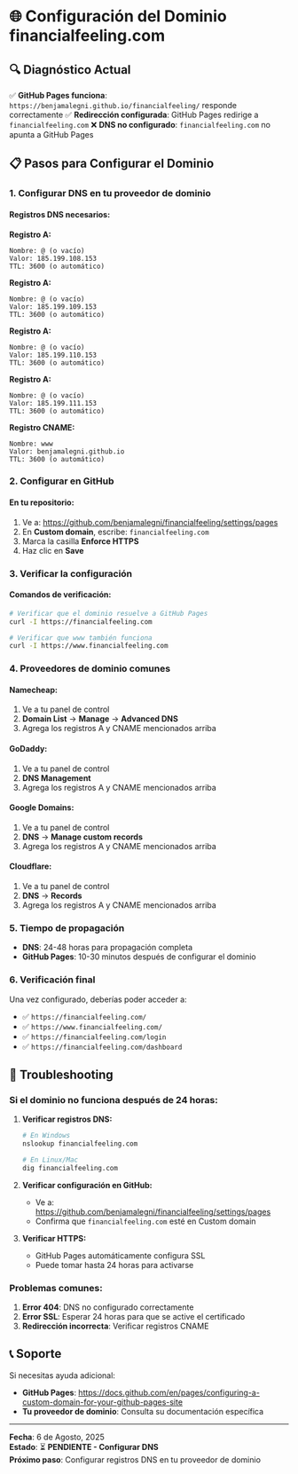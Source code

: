 # 🌐 Configuración del Dominio financialfeeling.com

## 🔍 Diagnóstico Actual

✅ **GitHub Pages funciona**: `https://benjamalegni.github.io/financialfeeling/` responde correctamente
✅ **Redirección configurada**: GitHub Pages redirige a `financialfeeling.com`
❌ **DNS no configurado**: `financialfeeling.com` no apunta a GitHub Pages

## 📋 Pasos para Configurar el Dominio

### 1. **Configurar DNS en tu proveedor de dominio**

#### **Registros DNS necesarios:**

**Registro A:**
```
Nombre: @ (o vacío)
Valor: 185.199.108.153
TTL: 3600 (o automático)
```

**Registro A:**
```
Nombre: @ (o vacío)
Valor: 185.199.109.153
TTL: 3600 (o automático)
```

**Registro A:**
```
Nombre: @ (o vacío)
Valor: 185.199.110.153
TTL: 3600 (o automático)
```

**Registro A:**
```
Nombre: @ (o vacío)
Valor: 185.199.111.153
TTL: 3600 (o automático)
```

**Registro CNAME:**
```
Nombre: www
Valor: benjamalegni.github.io
TTL: 3600 (o automático)
```

### 2. **Configurar en GitHub**

#### **En tu repositorio:**
1. Ve a: https://github.com/benjamalegni/financialfeeling/settings/pages
2. En **Custom domain**, escribe: `financialfeeling.com`
3. Marca la casilla **Enforce HTTPS**
4. Haz clic en **Save**

### 3. **Verificar la configuración**

#### **Comandos de verificación:**
```bash
# Verificar que el dominio resuelve a GitHub Pages
curl -I https://financialfeeling.com

# Verificar que www también funciona
curl -I https://www.financialfeeling.com
```

### 4. **Proveedores de dominio comunes**

#### **Namecheap:**
1. Ve a tu panel de control
2. **Domain List** → **Manage** → **Advanced DNS**
3. Agrega los registros A y CNAME mencionados arriba

#### **GoDaddy:**
1. Ve a tu panel de control
2. **DNS Management**
3. Agrega los registros A y CNAME mencionados arriba

#### **Google Domains:**
1. Ve a tu panel de control
2. **DNS** → **Manage custom records**
3. Agrega los registros A y CNAME mencionados arriba

#### **Cloudflare:**
1. Ve a tu panel de control
2. **DNS** → **Records**
3. Agrega los registros A y CNAME mencionados arriba

### 5. **Tiempo de propagación**

- **DNS**: 24-48 horas para propagación completa
- **GitHub Pages**: 10-30 minutos después de configurar el dominio

### 6. **Verificación final**

Una vez configurado, deberías poder acceder a:
- ✅ `https://financialfeeling.com/`
- ✅ `https://www.financialfeeling.com/`
- ✅ `https://financialfeeling.com/login`
- ✅ `https://financialfeeling.com/dashboard`

## 🔧 Troubleshooting

### **Si el dominio no funciona después de 24 horas:**

1. **Verificar registros DNS:**
   ```bash
   # En Windows
   nslookup financialfeeling.com
   
   # En Linux/Mac
   dig financialfeeling.com
   ```

2. **Verificar configuración en GitHub:**
   - Ve a: https://github.com/benjamalegni/financialfeeling/settings/pages
   - Confirma que `financialfeeling.com` esté en Custom domain

3. **Verificar HTTPS:**
   - GitHub Pages automáticamente configura SSL
   - Puede tomar hasta 24 horas para activarse

### **Problemas comunes:**

1. **Error 404**: DNS no configurado correctamente
2. **Error SSL**: Esperar 24 horas para que se active el certificado
3. **Redirección incorrecta**: Verificar registros CNAME

## 📞 Soporte

Si necesitas ayuda adicional:
- **GitHub Pages**: https://docs.github.com/en/pages/configuring-a-custom-domain-for-your-github-pages-site
- **Tu proveedor de dominio**: Consulta su documentación específica

---
**Fecha**: 6 de Agosto, 2025  
**Estado**: ⏳ **PENDIENTE - Configurar DNS**  
**Próximo paso**: Configurar registros DNS en tu proveedor de dominio 